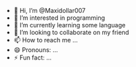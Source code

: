 - 👋 Hi, I’m @Maxidollar007
- 👀 I’m interested in programming 
- 🌱 I’m currently learning some language 
- 💞️ I’m looking to collaborate on my friend 
- 📫 How to reach me ...
- 😄 Pronouns: ...
- ⚡ Fun fact: ...

<!---
Maxidollar007/Maxidollar007 is a ✨ special ✨ repository because its `README.md` (this file) appears on your GitHub profile.
You can click the Preview link to take a look at your changes.
--->
